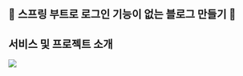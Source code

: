 🤘 스프링 부트로 로그인 기능이 없는 블로그 만들기 🤘
 ------------------------------------

## 서비스 및 프로젝트 소개
<img src="https://img.shields.io/github/followers/AlpoxDev?style=social">

